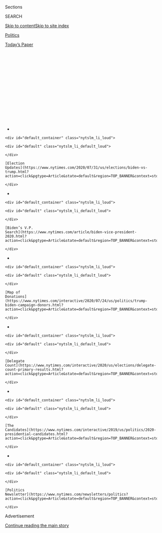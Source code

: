 <div id="app">

<div>

<div>

<div>

<div class="NYTAppHideMasthead css-1q2w90k e1suatyy0">

<div class="section css-ui9rw0 e1suatyy2">

<div class="css-eph4ug er09x8g0">

<div class="css-6n7j50">

</div>

<span class="css-1dv1kvn">Sections</span>

<div class="css-10488qs">

<span class="css-1dv1kvn">SEARCH</span>

</div>

[Skip to content](#site-content)[Skip to site
index](#site-index)

</div>

<div id="masthead-section-label" class="css-1wr3we4 eaxe0e00">

[Politics](https://www.nytimes.com/section/politics)

</div>

<div class="css-10698na e1huz5gh0">

</div>

</div>

<div id="masthead-bar-one" class="section hasLinks css-15hmgas e1csuq9d3">

<div class="css-uqyvli e1csuq9d0">

</div>

<div class="css-1uqjmks e1csuq9d1">

</div>

<div class="css-9e9ivx">

[](https://myaccount.nytimes.com/auth/login?response_type=cookie&client_id=vi)

</div>

<div class="css-1bvtpon e1csuq9d2">

[Today’s
Paper](https://www.nytimes.com/section/todayspaper)

</div>

</div>

</div>

</div>

<div data-aria-hidden="false">

<div id="site-content" data-role="main">

<div>

<div class="css-1aor85t" style="opacity:0.000000001;z-index:-1;visibility:hidden">

<div class="css-1hqnpie">

<div class="css-epjblv">

<span class="css-17xtcya">[Politics](/section/politics)</span><span class="css-x15j1o">|</span><span class="css-fwqvlz">James
Comey Would Like to
Help</span>

</div>

<div class="css-k008qs">

<div class="css-1iwv8en">

<span class="css-18z7m18"></span>

<div>

</div>

</div>

<span class="css-1n6z4y">https://nyti.ms/3298iut</span>

<div class="css-1705lsu">

<div class="css-4xjgmj">

<div class="css-4skfbu" data-role="toolbar" data-aria-label="Social Media Share buttons, Save button, and Comments Panel with current comment count" data-testid="share-tools">

  - 
  - 
  - 
  - 
    
    <div class="css-6n7j50">
    
    </div>

  - 
  - 

</div>

</div>

</div>

</div>

</div>

</div>

<div id="NYT_TOP_BANNER_REGION" class="css-13pd83m">

<div>

<div id="styln-elections-notifications-menu" class="section interactive-content interactive-size-medium css-1edisqu">

<div class="css-17ih8de interactive-body">

<div class="nytslm_innerContainer" data-aria-live="polite">

<div class="nytslm_title">

</div>

  - 
    
    <div id="default_container" class="nytslm_li_loud">
    
    <div id="default" class="nytslm_li_default_loud">
    
    </div>
    
    [Election
    Updates](https://www.nytimes.com/2020/07/31/us/elections/biden-vs-trump.html?action=click&pgtype=Article&state=default&region=TOP_BANNER&context=storylines_menu)
    
    </div>

  - 
    
    <div id="default_container" class="nytslm_li_loud">
    
    <div id="default" class="nytslm_li_default_loud">
    
    </div>
    
    [Biden’s V.P.
    Search](https://www.nytimes.com/article/biden-vice-president-2020.html?action=click&pgtype=Article&state=default&region=TOP_BANNER&context=storylines_menu)
    
    </div>

  - 
    
    <div id="default_container" class="nytslm_li_loud">
    
    <div id="default" class="nytslm_li_default_loud">
    
    </div>
    
    [Map of
    Donations](https://www.nytimes.com/interactive/2020/07/24/us/politics/trump-biden-campaign-donors.html?action=click&pgtype=Article&state=default&region=TOP_BANNER&context=storylines_menu)
    
    </div>

  - 
    
    <div id="default_container" class="nytslm_li_loud">
    
    <div id="default" class="nytslm_li_default_loud">
    
    </div>
    
    [Delegate
    Count](https://www.nytimes.com/interactive/2020/us/elections/delegate-count-primary-results.html?action=click&pgtype=Article&state=default&region=TOP_BANNER&context=storylines_menu)
    
    </div>

  - 
    
    <div id="default_container" class="nytslm_li_loud">
    
    <div id="default" class="nytslm_li_default_loud">
    
    </div>
    
    [The
    Candidates](https://www.nytimes.com/interactive/2019/us/politics/2020-presidential-candidates.html?action=click&pgtype=Article&state=default&region=TOP_BANNER&context=storylines_menu)
    
    </div>

  - 
    
    <div id="default_container" class="nytslm_li_loud">
    
    <div id="default" class="nytslm_li_default_loud">
    
    </div>
    
    [Politics
    Newsletter](https://www.nytimes.com/newsletters/politics?action=click&pgtype=Article&state=default&region=TOP_BANNER&context=storylines_menu)
    
    </div>

</div>

</div>

</div>

</div>

</div>

<div id="top-wrapper" class="css-1sy8kpn">

<div id="top-slug" class="css-l9onyx">

Advertisement

</div>

[Continue reading the main
story](#after-top)

<div class="ad top-wrapper" style="text-align:center;height:100%;display:block;min-height:250px">

<div id="top" class="place-ad" data-position="top" data-size-key="top">

</div>

</div>

<div id="after-top">

</div>

</div>

<div>

<div id="sponsor-wrapper" class="css-1hyfx7x">

<div id="sponsor-slug" class="css-19vbshk">

Supported by

</div>

[Continue reading the main
story](#after-sponsor)

<div id="sponsor" class="ad sponsor-wrapper" style="text-align:center;height:100%;display:block">

</div>

<div id="after-sponsor">

</div>

</div>

<div class="css-186x18t">

</div>

<div class="css-1vkm6nb ehdk2mb0">

# James Comey Would Like to Help

</div>

The former F.B.I. director wants an end to the Trump presidency. And
yes, he knows you might think he caused it.

<div class="css-79elbk" data-testid="photoviewer-wrapper">

<div class="css-z3e15g" data-testid="photoviewer-wrapper-hidden">

</div>

<div class="css-1a48zt4 ehw59r15" data-testid="photoviewer-children">

![<span class="css-16f3y1r e13ogyst0" data-aria-hidden="true">James
Comey plans to spend the next 13 months working to drive President Trump
from
power.</span><span class="css-cnj6d5 e1z0qqy90" itemprop="copyrightHolder"><span class="css-1ly73wi e1tej78p0">Credit...</span><span><span>Ryan
Christopher Jones for The New York
Times</span></span></span>](https://static01.nyt.com/images/2019/10/13/us/politics/13comey-p1/merlin_162530706_bc030ad3-51ad-4b81-9810-770c78c31510-articleLarge.jpg?quality=75&auto=webp&disable=upscale)

</div>

</div>

<div class="css-18e8msd">

<div class="css-vp77d3 epjyd6m0">

<div class="css-hus3qt ey68jwv0" data-aria-hidden="true">

[![Matt
Flegenheimer](https://static01.nyt.com/images/2018/10/02/multimedia/author-matt-flegenheimer/author-matt-flegenheimer-thumbLarge.png
"Matt Flegenheimer")](https://www.nytimes.com/by/matt-flegenheimer)

</div>

<div class="css-1baulvz">

By [<span class="css-1baulvz last-byline" itemprop="name">Matt
Flegenheimer</span>](https://www.nytimes.com/by/matt-flegenheimer)

</div>

</div>

  - Oct. 12,
    2019

  - 
    
    <div class="css-4xjgmj">
    
    <div class="css-d8bdto" data-role="toolbar" data-aria-label="Social Media Share buttons, Save button, and Comments Panel with current comment count" data-testid="share-tools">
    
      - 
      - 
      - 
      - 
        
        <div class="css-6n7j50">
        
        </div>
    
      - 
      - 
    
    </div>
    
    </div>

</div>

</div>

<div class="section meteredContent css-1r7ky0e" name="articleBody" itemprop="articleBody">

<div class="css-1fanzo5 StoryBodyCompanionColumn">

<div class="css-53u6y8">

James Comey slumps strategically in restaurants — all 6-foot-8 of him,
drooping faux-furtively with his back to the room — and daydreams about
deleting the civic-minded Twitter feed where a bipartisan coalition
pronounces him a national disgrace.

He sleeps soundly — nine hours a night, he ballparks — and organizes the
self-described “unemployed celebrity” chapter of his life around a
series of workaday goals. “One of my goals has been to get to 10
consecutive pull-ups,” Mr. Comey said in an interview, legs crossed on
the back porch of his stately Virginia home. “I’m at nine now. So, I’ve
been doing a lot of pull-ups.”

He writes and thinks and reads and worries from a tidy downstairs office
surrounded by the trinkets of his past: the White House place card from
the night President Trump asked for his “loyalty” as F.B.I. director; a
book by Nate Silver, the political data whiz [who
believes](https://fivethirtyeight.com/features/the-comey-letter-probably-cost-clinton-the-election/)
Mr. Comey’s explosively ambiguous letter in October 2016 about the
Hillary Clinton email investigation probably handed Mr. Trump the
election; a page from a quote-of-the-day calendar, saved for its
resonance: “Never attribute to malice that which is adequately explained
by stupidity.”

“It reminds me so much of the F.B.I.,” Mr. Comey said.

But then, a lot of things have lately. Another Trump-branded election
interference scandal is upon us. Institutions are wobbling. And Mr.
Comey, as ever, cannot fight a nagging conviction about it all: James
Comey can help. He must help.

</div>

</div>

<div class="css-1fanzo5 StoryBodyCompanionColumn">

<div class="css-53u6y8">

“I feel stuck,” he said. “Like I can’t do something else. And I couldn’t
look myself in the mirror if I went and did something easy.”

What he is doing, exactly, is not entirely clear even to him. Rather
than proceed with the standard arc of an erstwhile intelligence leader —
think tanks, corporate boards, studied political silence — Mr. Comey has
pledged to spend the next 13 months working to drive Mr. Trump from
power.

</div>

</div>

<div class="css-79elbk" data-testid="photoviewer-wrapper">

<div class="css-z3e15g" data-testid="photoviewer-wrapper-hidden">

</div>

<div class="css-1a48zt4 ehw59r15" data-testid="photoviewer-children">

![<span class="css-16f3y1r e13ogyst0" data-aria-hidden="true">The White
House place card from the night Mr. Trump asked Mr. Comey for his
“loyalty.”</span><span class="css-cnj6d5 e1z0qqy90" itemprop="copyrightHolder"><span class="css-1ly73wi e1tej78p0">Credit...</span><span>Ryan
Christopher Jones for The New York
Times</span></span>](https://static01.nyt.com/images/2019/10/11/us/politics/00comey2/merlin_162530787_699b2d9d-4fff-4e9e-abbb-a3002f5874f7-articleLarge.jpg?quality=75&auto=webp&disable=upscale)

</div>

</div>

<div class="css-1fanzo5 StoryBodyCompanionColumn">

<div class="css-53u6y8">

The former F.B.I. director, a lover of order, sees little of it in a
norm-smashing president spiraling toward impeachment, riffing on “sick
and deranged” Democrats [at a recent
rally](https://www.nytimes.com/2019/10/10/us/politics/trump-rally-minneapolis.html)
and playacting the dialogue of F.B.I. officials like an insult comic. In
this concern, Mr. Comey has ample company. In this company, he carries a
kind of customized psychic baggage.

Who can know how it feels to wonder, to have everyone you meet wonder,
if the president is standing behind that seal because of you?

</div>

</div>

<div class="css-1fanzo5 StoryBodyCompanionColumn">

<div class="css-53u6y8">

“Thanks for giving us Donald Trump,” an older woman heckled recently,
adding an expletive as Mr. Comey strolled through a Yale Law School
building, where he had come for a talk that focused largely on his
fateful 2016 decisions and attendant personal anguish.

“Thank you for the feedback,” he told her.

Divorced from its singular context, Mr. Comey’s condition is somewhat
typical of the wandering urgency with which many presidential critics
are approaching the 2020 election. Last year’s season of midterm
activism has given way to a long electoral winter of Democratic primary
skirmishes and an emphasis on just a few early-voting states, leaving
Trump opponents to wrestle with how to contribute amid a gush of
executive outrages they feel powerless to
counteract.

<div id="NYT_MAIN_CONTENT_1_REGION" class="css-9tf9ac">

<div>

<div id="styln-nfldraft-updates-block" class="section interactive-content interactive-size-medium css-1ftcdic">

<div class="css-17ih8de interactive-body">

<div id="styln-briefing-block" data-asset-id="">

<div class="briefing-block-header-section">

# [Latest Updates: 2020 Election](https://www.nytimes.com/2020/07/31/us/elections/biden-vs-trump.html?action=click&pgtype=Article&state=default&region=MAIN_CONTENT_1&context=storylines_live_updates)

<div class="briefing-block-ts">

Updated 2020-08-01T01:26:45.732Z

</div>

</div>

  - [Kamala Harris, a top vice-presidential contender, confronts double
    standards.](https://www.nytimes.com/2020/07/31/us/elections/biden-vs-trump.html?action=click&pgtype=Article&state=default&region=MAIN_CONTENT_1&context=storylines_live_updates#link-29fdff45)
  - [Karen Bass and Susan Rice are rising on Biden’s vice-presidential
    shortlist.](https://www.nytimes.com/2020/07/31/us/elections/biden-vs-trump.html?action=click&pgtype=Article&state=default&region=MAIN_CONTENT_1&context=storylines_live_updates#link-13ec3d9c)
  - [Trump says Russian bounties to kill U.S. troops ‘never took
    place.’](https://www.nytimes.com/2020/07/31/us/elections/biden-vs-trump.html?action=click&pgtype=Article&state=default&region=MAIN_CONTENT_1&context=storylines_live_updates#link-49e9a016)

<div class="briefing-block-footer">

<div class="briefing-block-footer-meta">

[See more
updates](https://www.nytimes.com/2020/07/31/us/elections/biden-vs-trump.html?action=click&pgtype=Article&state=default&region=MAIN_CONTENT_1&context=storylines_live_updates)

</div>

</div>

</div>

</div>

</div>

</div>

</div>

Lawmakers can impeach. Whistle-blowers whistle-blow. What of the private
citizen, determined to live publicly?

“It’s hard for people who’ve had a lot of power to come to terms with
the fact that there’s actually very little you can do when you’re not a
candidate,” said Jennifer Palmieri, a former top aide to Mrs. Clinton.
“Or the F.B.I. director.”

While short on formal authority, Mr. Comey has suffered no deficiency of
platforms. He says he has signed a contract to write opinion pieces for
The Washington Post. He is the subject of an upcoming mini-series,
starring Jeff Daniels as Mr. Comey, based on his best-selling memoir. He
travels the country giving speeches on ethical leadership, mixing pro
bono appearances on college campuses with paid bookings that command a
six-figure fee. (“It’s a lot\!” Mr. Comey enthused, while declining to
name his precise rate. “Seriously, it’s crazy.”)

Over nearly two hours last month at his Northern Virginia home, whose
coordinates he prefers not to publicize given the president’s affection
for lathering up supporters with tales of “Leakin’ Lyin’ James Comey,”
the former F.B.I. director could register as a spindly contradiction. He
is at once a just-the-facts lawman and a prodigious feeler of feelings,
introspective about the size of his ego and incapable of suppressing it
entirely.

</div>

</div>

<div class="css-1fanzo5 StoryBodyCompanionColumn">

<div class="css-53u6y8">

He says he is “not that important in the great sweep of American
history” but believes his firsthand view into the president’s psyche
can offer uncommon value to the anti-Trump movement. He can hold forth
in one breath on the humbling task of bird-feeder maintenance and in
another invoke the teachings of the theologian Reinhold Niebuhr. He says
“dude” a
lot.

</div>

</div>

<div class="css-79elbk" data-testid="photoviewer-wrapper">

<div class="css-z3e15g" data-testid="photoviewer-wrapper-hidden">

</div>

<div class="css-1a48zt4 ehw59r15" data-testid="photoviewer-children">

<div class="css-1xdhyk6 erfvjey0">

<span class="css-1ly73wi e1tej78p0">Image</span>

<div class="css-zjzyr8">

<div data-testid="lazyimage-container" style="height:257.1333333333334px">

</div>

</div>

</div>

<span class="css-16f3y1r e13ogyst0" data-aria-hidden="true">Mr. Comey
spoke at Yale University in New Haven on Monday about his experience at
the
F.B.I. </span><span class="css-cnj6d5 e1z0qqy90" itemprop="copyrightHolder"><span class="css-1ly73wi e1tej78p0">Credit...</span><span>Monica
Jorge for The New York Times</span></span>

</div>

</div>

<div class="css-1fanzo5 StoryBodyCompanionColumn">

<div class="css-53u6y8">

At times, Mr. Comey can sound as if he is suggesting that the Twitter
account from which he slings grave warnings and measured hope (“This
country is so much better than this president”) is yoked to the health
of the nation.

“I have a fantasy about on January 21, 2021, deleting my Twitter and
moving on to something else,” he said. “But until then, I can’t.”

Closure has eluded some of his audiences, too. They lard Mr. Comey’s
public events with skeptical questions about his choices in 2016. The
Justice Department’s inspector general [has
lashed](https://www.nytimes.com/2018/06/14/us/politics/fbi-inspector-general-comey-trump-clinton-report.html)
Mr. Comey for “insubordinate” conduct during that period, accusing him
of breaking with longstanding policy by publicly discussing an
investigation into Mrs. Clinton’s use of a private email server,
including in a letter to Congress less than two weeks before the
election.

Mr. Comey has conceded that he may have allowed himself to be influenced
subconsciously by the political consensus that Mrs. Clinton would win.
But he has betrayed no major regrets, defending his chosen course as the
best among bad options. “I wish like hell we hadn’t been involved,” he
said. He predicted that history would judge him kindly for prizing
disclosure over concealment (not, as some Clinton allies see it, opting
for spectacle over discretion).

Asked if he cared about how he would be remembered for the ages, Mr.
Comey, 58, said, “I was going to say I don’t care. I’m sure I care a
little,” adding, “It frustrates me in general that millions of people
have a false impression of me. I wish they knew I was funnier.”

Asked if helping to defeat Mr. Trump would provide a measure of
catharsis given his role in 2016, Mr. Comey paused. “Hmm,” he said. “I
don’t think so. At least in my own conscious mind, I don’t connect those
things.”

</div>

</div>

<div class="css-79elbk" data-testid="photoviewer-wrapper">

<div class="css-z3e15g" data-testid="photoviewer-wrapper-hidden">

</div>

<div class="css-1a48zt4 ehw59r15" data-testid="photoviewer-children">

<div class="css-1xdhyk6 erfvjey0">

<span class="css-1ly73wi e1tej78p0">Image</span>

<div class="css-zjzyr8">

<div data-testid="lazyimage-container" style="height:257.77777777777777px">

</div>

</div>

</div>

<span class="css-16f3y1r e13ogyst0" data-aria-hidden="true">A
quote-of-the-day calendar page on Mr. Comey’s
desk.</span><span class="css-cnj6d5 e1z0qqy90" itemprop="copyrightHolder"><span class="css-1ly73wi e1tej78p0">Credit...</span><span>Ryan
Christopher Jones for The New York Times</span></span>

</div>

</div>

<div class="css-1fanzo5 StoryBodyCompanionColumn">

<div class="css-53u6y8">

There is little template for a modern F.B.I. chief pursuing a prominent
perch in political advocacy. Mr. Comey has performatively bristled at
the observation that he is the bureau’s most consequential leader since
its first, affecting a grimace recently when a forum moderator
introduced him as “the first F.B.I. director since J. Edgar Hoover to be
a household name.”

“There’s no precedent,” Tim Weiner, author of “Enemies: A History of the
F.B.I.,” said of Mr. Comey’s present ambitions. “But then, there’s never
been a president who’s been perceived as a threat to American national
security.”

A former registered Republican who planned to complete his 10-year
F.B.I. term in 2023, Mr. Comey [has
urged](https://twitter.com/comey/status/1021132108381683712?lang=en)
Democrats against charging to “the socialist left.” He is open to
appearing with presidential candidates at campaign functions or even at
a nominating convention, if they will have him, though he vowed never to
seek office himself.

Mr. Comey donated money earlier this year to Senator Amy Klobuchar of
Minnesota, a former law school classmate, but in the interview
volunteered few opinions on the rest of the 2020 Democratic field, save
for a compliment about the thoughtfulness of the South Bend, Ind., mayor
whose name he seemed unsure of (“Is it Pete Boot-ed-edge?”).

Some veterans of law enforcement have questioned the value, and the
propriety, of Mr. Comey’s new phase, mocking the emotive turn that has
found him posting images of nature and open road on social media.

Rod J. Rosenstein, the former deputy attorney general whose 2017 memo
about Mr. Comey was cited to rationalize t[he firing of the F.B.I.
director](https://www.nytimes.com/2017/05/09/us/politics/james-comey-fired-fbi.html)
that May, has been particularly cutting. [At a
speech](https://www.wsj.com/articles/rod-rosenstein-slams-former-fbi-director-james-comey-in-speech-11557792860)
last spring, Mr. Rosenstein taunted the former director for “selling
books and earning speaking fees while
[speculating](https://www.nytimes.com/2019/05/01/opinion/william-barr-testimony.html)
about the strength of my character and the fate of my immortal soul.”

</div>

</div>

<div class="css-1fanzo5 StoryBodyCompanionColumn">

<div class="css-53u6y8">

“I kid you not,” Mr. Rosenstein said. “And that is disappointing.
Speculating about souls is not a job for police and prosecutors.”

Those who know Mr. Comey concede that he is often the hero of his own
anecdotes, and it is in these moments that he can most resemble a
politician.

“I’ve probably now had dozens — and maybe dozens isn’t enough — of
encounters with uniformed military, intelligence community people and
F.B.I. people in grocery stores, in airports, in hardware stores,” Mr.
Comey said. “They’ll just come up and touch my arm and say, ‘Please keep
speaking. Please keep speaking.’”

While his crowds are self-selecting, Mr. Comey has plainly retained a
constituency, dispensing hugs and autographs and frozen selfie smiles
wherever he goes.

Charles Grady, a community outreach specialist at the F.B.I.’s New Haven
office who came to see Mr. Comey speak at Yale, wrapped him in a bearhug
afterward, saying Mr. Comey was the man who first recruited him. “I
joined the F.B.I. because of him,” Mr. Grady said. “And I stay because
of the work he
started.”

</div>

</div>

<div class="css-79elbk" data-testid="photoviewer-wrapper">

<div class="css-z3e15g" data-testid="photoviewer-wrapper-hidden">

</div>

<div class="css-1a48zt4 ehw59r15" data-testid="photoviewer-children">

<div class="css-1xdhyk6 erfvjey0">

<span class="css-1ly73wi e1tej78p0">Image</span>

<div class="css-zjzyr8">

<div data-testid="lazyimage-container" style="height:257.1333333333334px">

</div>

</div>

</div>

<span class="css-16f3y1r e13ogyst0" data-aria-hidden="true">Mr. Comey
hugged Charles Grady after one of his events at
Yale. </span><span class="css-cnj6d5 e1z0qqy90" itemprop="copyrightHolder"><span class="css-1ly73wi e1tej78p0">Credit...</span><span>Monica
Jorge for The New York Times</span></span>

</div>

</div>

<div class="css-1fanzo5 StoryBodyCompanionColumn">

<div class="css-53u6y8">

The next evening, hours after encountering the heckler at the law
school, Mr. Comey was briefly exultant when a young woman on the street
praised his subsequent conversation with student Democrats.

</div>

</div>

<div class="css-1fanzo5 StoryBodyCompanionColumn">

<div class="css-53u6y8">

“At least three of those for every ‘douchebag,’” he estimated as he
walked away.

In the interview at his home, Mr. Comey imagined it was “darkly funny”
to Mrs. Clinton that he had been recast as “the leader of a cabal” to
destroy the president after testifying in Congress against Mr. Trump’s
conduct and character — and less funny to Mr. Comey’s wife, Patrice, who
had been a devoted Clinton supporter herself.

“We’re very protective of him,” Ms. Comey said. “It’s not O.K. the way
the Republicans and the president and politicians in Congress — I mean,
it’s just not O.K.”

Mr. Comey has found comfort in a longer view. In speeches and writings,
he can appear almost [preternaturally
convinced](https://www.nytimes.com/2018/06/14/us/politics/james-comey-fbi-clinton-investigation-inspector-general-report.html)
of his capacity to sort right from wrong, and to be recognized for
having done so
eventually.

</div>

</div>

<div class="css-79elbk" data-testid="photoviewer-wrapper">

<div class="css-z3e15g" data-testid="photoviewer-wrapper-hidden">

</div>

<div class="css-1a48zt4 ehw59r15" data-testid="photoviewer-children">

<div class="css-1xdhyk6 erfvjey0">

<span class="css-1ly73wi e1tej78p0">Image</span>

<div class="css-zjzyr8">

<div data-testid="lazyimage-container" style="height:257.77777777777777px">

</div>

</div>

</div>

<span class="css-16f3y1r e13ogyst0" data-aria-hidden="true">Mr. Comey
held his grandson at his home in Northern
Virginia.</span><span class="css-cnj6d5 e1z0qqy90" itemprop="copyrightHolder"><span class="css-1ly73wi e1tej78p0">Credit...</span><span>Ryan
Christopher Jones for The New York Times</span></span>

</div>

</div>

<div class="css-1fanzo5 StoryBodyCompanionColumn">

<div class="css-53u6y8">

His public career — in self-idealization and, often enough, in reality —
has been an exercise in telling powerful people what they did not wish
to hear, in accordance with Mr. Comey’s own professional compass. As
deputy attorney general under George W. Bush, he famously confronted
presidential aides over a surveillance program he found legally dubious.

On the road, Mr. Comey speaks often of being left to “take the hit” in
service of the institutions he reveres, saying he knew full well that
his actions in 2016 would be “disastrous for me as a human being.”

There is a story he likes to tell audiences about his grandfather,
William Comey, a former leader of the Yonkers Police Department whose
picture hangs in Mr. Comey’s private work space. During Prohibition, the
elder Mr. Comey caught wind of a bootlegging scheme to funnel beer
through fire hoses between Yonkers and the Bronx.

</div>

</div>

<div class="css-1fanzo5 StoryBodyCompanionColumn">

<div class="css-53u6y8">

He loved beer. He knew that didn’t matter. His order came swiftly: Ax
the hoses, and let the alcohol fill the sewers.

“It made a lot of people angry,” Mr. Comey told students recently. But
did that make it wrong?

“Pop did the right thing,” Mr. Comey instructed them.

And then once more, a little firmer: “He did the right
thing.”

</div>

</div>

</div>

<div>

</div>

<div>

</div>

<div id="NYT_BELOW_MAIN_CONTENT_REGION">

<div>

<div id="STLYN_guide_v1_STYLN_guide_a" class="section css-l08pwh interactive-content interactive-size-medium">

<div class="css-17ih8de interactive-body">

<div class="g-story g-freebird g-max-limit" data-preview-slug="styln-scroll-guide">

</div>

<div id="g-electionguide-id" class="g-electionguide">

<div class="g-electionguide-container">

<div class="g-electionguide-wrapper">

<div class="g-electionguide-logo">

</div>

# Our 2020 Election Guide

Updated July 31, 2020

  - 
    
    -----
    
    ## The Latest
    
      - President Trump’s assault on the Postal Service is intersecting
        with his attacks on mail-in voting. [Voting rights groups say it
        is a recipe for
        disaster.](https://www.nytimes.com/2020/07/31/us/politics/trump-usps-mail-delays.html?action=click&pgtype=Article&state=default&region=BELOW_MAIN_CONTENT&context=storylines_guide)

  - 
    
    -----
    
    ## Biden’s V.P. Search
    
      - [Here are 13
        women](https://www.nytimes.com/article/biden-vice-president-2020.html?action=click&pgtype=Article&state=default&region=BELOW_MAIN_CONTENT&context=storylines_guide)
        who have been under consideration to be Joe Biden’s running
        mate, and why each might be chosen — and might not be.

  - 
    
    -----
    
    ## Keep Up With Our Coverage
    
      - Get an
        [email](https://www.nytimes.com/newsletters/politics?action=click&pgtype=Article&state=default&region=BELOW_MAIN_CONTENT&context=storylines_guide)
        recapping the day’s news
    
    <!-- end list -->
    
      - Download our mobile app on
        [iOS](https://apps.apple.com/us/app/nytimes/id284862083?ls=1&mat_click_id=5c79ae7455014fd1bd66b5610c05b8f2-20191112-16948&referrer=mat_click_id%3D5c79ae7455014fd1bd66b5610c05b8f2-20191112-16948%26link_click_id%3D722930677036718082)
        and
        [Android](http://a.localytics.com/android?id=com.nytimes.android&referrer=utm_source%3Dother_nyt_mobile_web%26utm_medium%3DWeb%2520page%26utm_term%3DGeneral%2520Mobile%2520Page%26utm_campaign%3DNYT%2520Mobile%2520General%2520Page)
        and turn on Breaking News and Politics alerts

</div>

</div>

</div>

</div>

</div>

</div>

</div>

<div>

</div>

<div>

<div id="bottom-wrapper" class="css-1ede5it">

<div id="bottom-slug" class="css-l9onyx">

Advertisement

</div>

[Continue reading the main
story](#after-bottom)

<div id="bottom" class="ad bottom-wrapper" style="text-align:center;height:100%;display:block;min-height:90px">

</div>

<div id="after-bottom">

</div>

</div>

</div>

</div>

</div>

## Site Index

<div>

</div>

## Site Information Navigation

  - [© <span>2020</span> <span>The New York Times
    Company</span>](https://help.nytimes.com/hc/en-us/articles/115014792127-Copyright-notice)

<!-- end list -->

  - [NYTCo](https://www.nytco.com/)
  - [Contact
    Us](https://help.nytimes.com/hc/en-us/articles/115015385887-Contact-Us)
  - [Work with us](https://www.nytco.com/careers/)
  - [Advertise](https://nytmediakit.com/)
  - [T Brand Studio](http://www.tbrandstudio.com/)
  - [Your Ad
    Choices](https://www.nytimes.com/privacy/cookie-policy#how-do-i-manage-trackers)
  - [Privacy](https://www.nytimes.com/privacy)
  - [Terms of
    Service](https://help.nytimes.com/hc/en-us/articles/115014893428-Terms-of-service)
  - [Terms of
    Sale](https://help.nytimes.com/hc/en-us/articles/115014893968-Terms-of-sale)
  - [Site
    Map](https://spiderbites.nytimes.com)
  - [Help](https://help.nytimes.com/hc/en-us)
  - [Subscriptions](https://www.nytimes.com/subscription?campaignId=37WXW)

</div>

</div>

</div>

</div>
